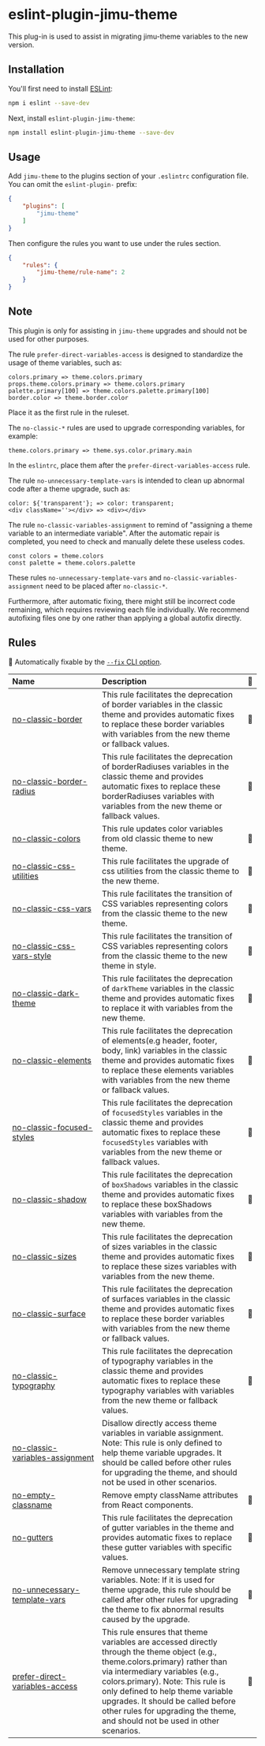 # eslint-plugin-jimu-theme

This plug-in is used to assist in migrating jimu-theme variables to the new version.

## Installation

You'll first need to install [ESLint](https://eslint.org/):

```sh
npm i eslint --save-dev
```

Next, install `eslint-plugin-jimu-theme`:

```sh
npm install eslint-plugin-jimu-theme --save-dev
```

## Usage

Add `jimu-theme` to the plugins section of your `.eslintrc` configuration file. You can omit the `eslint-plugin-` prefix:

```json
{
    "plugins": [
        "jimu-theme"
    ]
}
```


Then configure the rules you want to use under the rules section.

```json
{
    "rules": {
        "jimu-theme/rule-name": 2
    }
}
```

## Note

This plugin is only for assisting in `jimu-theme` upgrades and should not be used for other purposes.

The rule `prefer-direct-variables-access` is designed to standardize the usage of theme variables, such as:

```
colors.primary => theme.colors.primary
props.theme.colors.primary => theme.colors.primary
palette.primary[100] => theme.colors.palette.primary[100]
border.color => theme.border.color
```

Place it as the first rule in the ruleset.

The `no-classic-*` rules are used to upgrade corresponding variables, for example:

```
theme.colors.primary => theme.sys.color.primary.main
```

In the `eslintrc`, place them after the `prefer-direct-variables-access` rule.

The rule `no-unnecessary-template-vars` is intended to clean up abnormal code after a theme upgrade, such as:

```
color: ${'transparent'}; => color: transparent;
<div className=''></div> => <div></div>
```


The rule `no-classic-variables-assignment` to remind of "assigning a theme variable to an intermediate variable".
After the automatic repair is completed, you need to check and manually delete these useless codes.

```
const colors = theme.colors
const palette = theme.colors.palette
```

These rules `no-unnecessary-template-vars` and `no-classic-variables-assignment` need to be placed after `no-classic-*`.

Furthermore, after automatic fixing, there might still be incorrect code remaining, which requires reviewing each file individually.
We recommend autofixing files one by one rather than applying a global autofix directly.

## Rules

<!-- begin auto-generated rules list -->

🔧 Automatically fixable by the [`--fix` CLI option](https://eslint.org/docs/user-guide/command-line-interface#--fix).

| Name                                                                             | Description                                                                                                                                                                                                                                                                                                                                                   | 🔧 |
| :------------------------------------------------------------------------------- | :------------------------------------------------------------------------------------------------------------------------------------------------------------------------------------------------------------------------------------------------------------------------------------------------------------------------------------------------------------ | :- |
| [no-classic-border](docs/rules/no-classic-border.md)                             | This rule facilitates the deprecation of border variables in the classic theme and provides automatic fixes to replace these border variables with variables from the new theme or fallback values.                                                                                                                                                           | 🔧 |
| [no-classic-border-radius](docs/rules/no-classic-border-radius.md)               | This rule facilitates the deprecation of borderRadiuses variables in the classic theme and provides automatic fixes to replace these borderRadiuses variables with variables from the new theme or fallback values.                                                                                                                                           | 🔧 |
| [no-classic-colors](docs/rules/no-classic-colors.md)                             | This rule updates color variables from old classic theme to new theme.                                                                                                                                                                                                                                                                                        | 🔧 |
| [no-classic-css-utilities](docs/rules/no-classic-css-utilities.md)               | This rule facilitates the upgrade of css utilities from the classic theme to the new theme.                                                                                                                                                                                                                                                                   | 🔧 |
| [no-classic-css-vars](docs/rules/no-classic-css-vars.md)                         | This rule facilitates the transition of CSS variables representing colors from the classic theme to the new theme.                                                                                                                                                                                                                                            | 🔧 |
| [no-classic-css-vars-style](docs/rules/no-classic-css-vars-style.md)             | This rule facilitates the transition of CSS variables representing colors from the classic theme to the new theme in style.                                                                                                                                                                                                                                   | 🔧 |
| [no-classic-dark-theme](docs/rules/no-classic-dark-theme.md)                     | This rule facilitates the deprecation of `darkTheme` variables in the classic theme and provides automatic fixes to replace it with variables from the new theme.                                                                                                                                                                                             | 🔧 |
| [no-classic-elements](docs/rules/no-classic-elements.md)                         | This rule facilitates the deprecation of elements(e.g header, footer, body, link) variables in the classic theme and provides automatic fixes to replace these elements variables with variables from the new theme or fallback values.                                                                                                                       | 🔧 |
| [no-classic-focused-styles](docs/rules/no-classic-focused-styles.md)             | This rule facilitates the deprecation of `focusedStyles` variables in the classic theme and provides automatic fixes to replace these `focusedStyles` variables with variables from the new theme or fallback values.                                                                                                                                         | 🔧 |
| [no-classic-shadow](docs/rules/no-classic-shadow.md)                             | This rule facilitates the deprecation of `boxShadows` variables in the classic theme and provides automatic fixes to replace these boxShadows variables with variables from the new theme.                                                                                                                                                                    | 🔧 |
| [no-classic-sizes](docs/rules/no-classic-sizes.md)                               | This rule facilitates the deprecation of sizes variables in the classic theme and provides automatic fixes to replace these sizes variables with variables from the new theme.                                                                                                                                                                                | 🔧 |
| [no-classic-surface](docs/rules/no-classic-surface.md)                           | This rule facilitates the deprecation of surfaces variables in the classic theme and provides automatic fixes to replace these border variables with variables from the new theme or fallback values.                                                                                                                                                         | 🔧 |
| [no-classic-typography](docs/rules/no-classic-typography.md)                     | This rule facilitates the deprecation of typography variables in the classic theme and provides automatic fixes to replace these typography variables with variables from the new theme or fallback values.                                                                                                                                                   | 🔧 |
| [no-classic-variables-assignment](docs/rules/no-classic-variables-assignment.md) | Disallow directly access theme variables in variable assignment. Note: This rule is only defined to help theme variable upgrades. It should be called before other rules for upgrading the theme, and should not be used in other scenarios.                                                                                                                  |    |
| [no-empty-classname](docs/rules/no-empty-classname.md)                           | Remove empty className attributes from React components.                                                                                                                                                                                                                                                                                                      | 🔧 |
| [no-gutters](docs/rules/no-gutters.md)                                           | This rule facilitates the deprecation of gutter variables in the theme and provides automatic fixes to replace these gutter variables with specific values.                                                                                                                                                                                                   | 🔧 |
| [no-unnecessary-template-vars](docs/rules/no-unnecessary-template-vars.md)       | Remove unnecessary template string variables. Note: If it is used for theme upgrade, this rule should be called after other rules for upgrading the theme to fix abnormal results caused by the upgrade.                                                                                                                                                      | 🔧 |
| [prefer-direct-variables-access](docs/rules/prefer-direct-variables-access.md)   | This rule ensures that theme variables are accessed directly through the theme object (e.g., theme.colors.primary) rather than via intermediary variables (e.g., colors.primary). Note: This rule is only defined to help theme variable upgrades. It should be called before other rules for upgrading the theme, and should not be used in other scenarios. | 🔧 |

<!-- end auto-generated rules list -->


